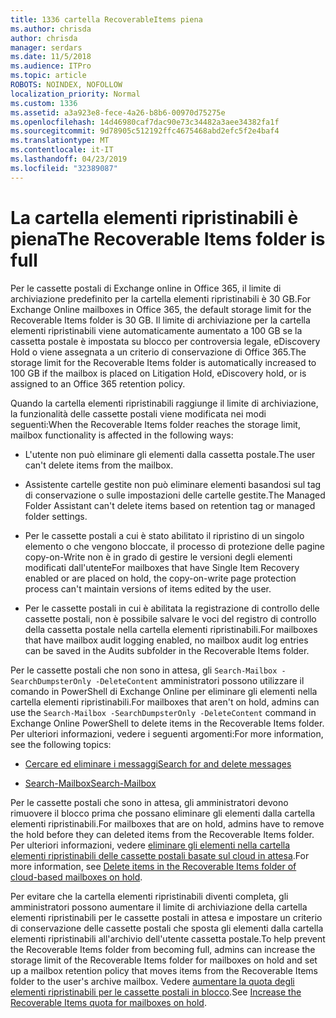 ```yaml
---
title: 1336 cartella RecoverableItems piena
ms.author: chrisda
author: chrisda
manager: serdars
ms.date: 11/5/2018
ms.audience: ITPro
ms.topic: article
ROBOTS: NOINDEX, NOFOLLOW
localization_priority: Normal
ms.custom: 1336
ms.assetid: a3a923e8-fece-4a26-b8b6-00970d75275e
ms.openlocfilehash: 14d46980caf7dac90e73c34482a3aee34382fa1f
ms.sourcegitcommit: 9d78905c512192ffc4675468abd2efc5f2e4baf4
ms.translationtype: MT
ms.contentlocale: it-IT
ms.lasthandoff: 04/23/2019
ms.locfileid: "32389087"
---
```

# <a name="the-recoverable-items-folder-is-full"></a><span data-ttu-id="1332f-102">La cartella elementi ripristinabili è piena</span><span class="sxs-lookup"><span data-stu-id="1332f-102">The Recoverable Items folder is full</span></span>

<span data-ttu-id="1332f-103">Per le cassette postali di Exchange online in Office 365, il limite di archiviazione predefinito per la cartella elementi ripristinabili è 30 GB.</span><span class="sxs-lookup"><span data-stu-id="1332f-103">For Exchange Online mailboxes in Office 365, the default storage limit for the Recoverable Items folder is 30 GB.</span></span> <span data-ttu-id="1332f-104">Il limite di archiviazione per la cartella elementi ripristinabili viene automaticamente aumentato a 100 GB se la cassetta postale è impostata su blocco per controversia legale, eDiscovery Hold o viene assegnata a un criterio di conservazione di Office 365.</span><span class="sxs-lookup"><span data-stu-id="1332f-104">The storage limit for the Recoverable Items folder is automatically increased to 100 GB if the mailbox is placed on Litigation Hold, eDiscovery hold, or is assigned to an Office 365 retention policy.</span></span>

<span data-ttu-id="1332f-105">Quando la cartella elementi ripristinabili raggiunge il limite di archiviazione, la funzionalità delle cassette postali viene modificata nei modi seguenti:</span><span class="sxs-lookup"><span data-stu-id="1332f-105">When the Recoverable Items folder reaches the storage limit, mailbox functionality is affected in the following ways:</span></span>

- <span data-ttu-id="1332f-106">L'utente non può eliminare gli elementi dalla cassetta postale.</span><span class="sxs-lookup"><span data-stu-id="1332f-106">The user can't delete items from the mailbox.</span></span>

- <span data-ttu-id="1332f-107">Assistente cartelle gestite non può eliminare elementi basandosi sul tag di conservazione o sulle impostazioni delle cartelle gestite.</span><span class="sxs-lookup"><span data-stu-id="1332f-107">The Managed Folder Assistant can't delete items based on retention tag or managed folder settings.</span></span>

- <span data-ttu-id="1332f-108">Per le cassette postali a cui è stato abilitato il ripristino di un singolo elemento o che vengono bloccate, il processo di protezione delle pagine copy-on-Write non è in grado di gestire le versioni degli elementi modificati dall'utente</span><span class="sxs-lookup"><span data-stu-id="1332f-108">For mailboxes that have Single Item Recovery enabled or are placed on hold, the copy-on-write page protection process can't maintain versions of items edited by the user.</span></span>

- <span data-ttu-id="1332f-109">Per le cassette postali in cui è abilitata la registrazione di controllo delle cassette postali, non è possibile salvare le voci del registro di controllo della cassetta postale nella cartella elementi ripristinabili.</span><span class="sxs-lookup"><span data-stu-id="1332f-109">For mailboxes that have mailbox audit logging enabled, no mailbox audit log entries can be saved in the Audits subfolder in the Recoverable Items folder.</span></span>

<span data-ttu-id="1332f-110">Per le cassette postali che non sono in attesa, gli `Search-Mailbox -SearchDumpsterOnly -DeleteContent` amministratori possono utilizzare il comando in PowerShell di Exchange Online per eliminare gli elementi nella cartella elementi ripristinabili.</span><span class="sxs-lookup"><span data-stu-id="1332f-110">For mailboxes that aren't on hold, admins can use the `Search-Mailbox -SearchDumpsterOnly -DeleteContent` command in Exchange Online PowerShell to delete items in the Recoverable Items folder.</span></span> <span data-ttu-id="1332f-111">Per ulteriori informazioni, vedere i seguenti argomenti:</span><span class="sxs-lookup"><span data-stu-id="1332f-111">For more information, see the following topics:</span></span> 

- [<span data-ttu-id="1332f-112">Cercare ed eliminare i messaggi</span><span class="sxs-lookup"><span data-stu-id="1332f-112">Search for and delete messages</span></span>](https://docs.microsoft.com/office365/securitycompliance/search-for-and-delete-messagesadmin-help)

- [<span data-ttu-id="1332f-113">Search-Mailbox</span><span class="sxs-lookup"><span data-stu-id="1332f-113">Search-Mailbox</span></span>](https://docs.microsoft.com/powershell/module/exchange/mailboxes/Search-Mailbox)

<span data-ttu-id="1332f-114">Per le cassette postali che sono in attesa, gli amministratori devono rimuovere il blocco prima che possano eliminare gli elementi dalla cartella elementi ripristinabili.</span><span class="sxs-lookup"><span data-stu-id="1332f-114">For mailboxes that are on hold, admins have to remove the hold before they can deleted items from the Recoverable Items folder.</span></span> <span data-ttu-id="1332f-115">Per ulteriori informazioni, vedere [eliminare gli elementi nella cartella elementi ripristinabili delle cassette postali basate sul cloud in attesa](https://docs.microsoft.com/office365/securitycompliance/delete-items-in-the-recoverable-items-folder-of-mailboxes-on-hold).</span><span class="sxs-lookup"><span data-stu-id="1332f-115">For more information, see [Delete items in the Recoverable Items folder of cloud-based mailboxes on hold](https://docs.microsoft.com/office365/securitycompliance/delete-items-in-the-recoverable-items-folder-of-mailboxes-on-hold).</span></span>

<span data-ttu-id="1332f-116">Per evitare che la cartella elementi ripristinabili diventi completa, gli amministratori possono aumentare il limite di archiviazione della cartella elementi ripristinabili per le cassette postali in attesa e impostare un criterio di conservazione delle cassette postali che sposta gli elementi dalla cartella elementi ripristinabili all'archivio dell'utente cassetta postale.</span><span class="sxs-lookup"><span data-stu-id="1332f-116">To help prevent the Recoverable Items folder from becoming full, admins can increase the storage limit of the Recoverable Items folder for mailboxes on hold and set up a mailbox retention policy that moves items from the Recoverable Items folder to the user's archive mailbox.</span></span> <span data-ttu-id="1332f-117">Vedere [aumentare la quota degli elementi ripristinabili per le cassette postali in blocco](https://docs.microsoft.com/office365/securitycompliance/increase-the-recoverable-quota-for-mailboxes-on-hold).</span><span class="sxs-lookup"><span data-stu-id="1332f-117">See [Increase the Recoverable Items quota for mailboxes on hold](https://docs.microsoft.com/office365/securitycompliance/increase-the-recoverable-quota-for-mailboxes-on-hold).</span></span>
